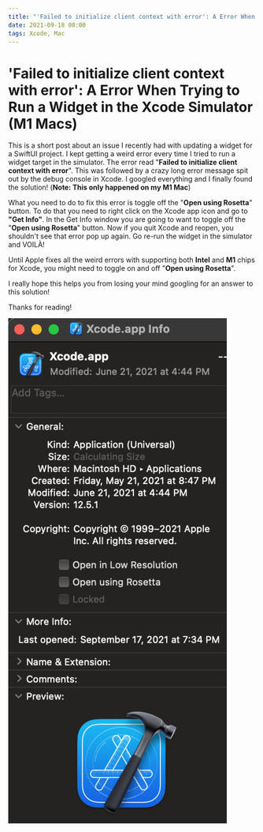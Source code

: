 ```yaml
---
title: "'Failed to initialize client context with error': A Error When Trying to Run a Widget in the Xcode Simulator (M1 Macs)"
date: 2021-09-18 00:00
tags: Xcode, Mac
---
```

# 'Failed to initialize client context with error': A Error When Trying to Run a Widget in the Xcode Simulator (M1 Macs)
This is a short post about an issue I recently had with updating a widget for a SwiftUI project. I kept getting a weird error every time I tried to run a widget target in the simulator. The error read "**Failed to initialize client context with error**". This was followed by a crazy long error message spit out by the debug console in Xcode. I googled everything and I finally found the solution! (**Note: This only happened on my M1 Mac**)

What you need to do to fix this error is toggle off the "**Open using Rosetta**" button. To do that you need to right click on the Xcode app icon and go to **"Get Info"**. In the Get Info window you are going to want to toggle off the "**Open using Rosetta**" button. Now if you quit Xcode and reopen, you shouldn't see that error pop up again. Go re-run the widget in the simulator and VOILÀ!

Until Apple fixes all the weird errors with supporting both **Intel** and **M1** chips for Xcode, you might need to toggle on and off "**Open using Rosetta**".

I really hope this helps you from losing your mind googling for an answer to this solution!

Thanks for reading!

![](/images/Screen-Shot-2021-09-17-at-7.35.52-PM-444x1024.png)
